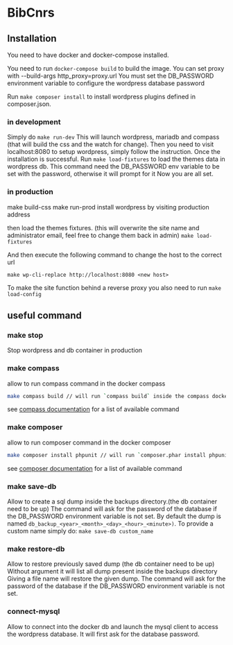# BibCnrs

## Installation
You need to have docker and docker-compose installed.

You need to run `docker-compose build` to build the image.
You can set proxy with --build-args http_proxy=proxy.url
You must set the DB_PASSWORD environment variable to configure the wordpress database password

Run `make composer install` to install wordpress plugins defined in composer.json.

### in development
Simply do `make run-dev`
This will launch wordpress, mariadb and compass (that will build the css and the watch for change).
Then you need to visit localhost:8080 to setup wordpress, simply follow the instruction.
Once the installation is successful.
Run `make load-fixtures` to load the themes data in wordpress db.
This command need the DB_PASSWORD env variable to be set with the password, otherwise it will prompt for it
Now you are all set.

### in production
make build-css
make run-prod
install wordpress by visiting production address

then load the themes fixtures. (this will overwrite the site name and administrator email, feel free to change them back in admin)
`make load-fixtures`

And then execute the following command to change the host to the correct url
```
make wp-cli-replace http://localhost:8080 <new host>
```
To make the site function behind a reverse proxy you also need to run
`make load-config`

## useful command

### make stop
Stop wordpress and db container in production

### make compass
allow to run compass command in the docker compass
```sh
make compass build // will run `compass build` inside the compass docker
```
see [compass documentation](http://compass-style.org/help/documentation/command-line/) for a list of available command

### make composer
allow to run composer command in the docker composer
```sh
make composer install phpunit // will run `composer.phar install phpunit` inside the composer docker
```
see [composer documentation](https://getcomposer.org/doc/03-cli.md#command-line-interface-commands) for a list of available command

### make save-db
Allow to create a sql dump inside the backups directory.(the db container need to be up)
The command will ask for the password of the database if the DB_PASSWORD environment variable is not set.
By default the dump is named `db_backup_<year>_<month>_<day>_<hour>_<minute>)`.
To provide a custom name simply do: `make save-db custom_name`

### make restore-db
Allow to restore previously saved dump (the db container need to be up)
Without argument it will list all dump present inside the backups directory
Giving a file name will restore the given dump.
The command will ask for the password of the database if the DB_PASSWORD environment variable is not set.

### connect-mysql
Allow to connect into the docker db and launch the mysql client to access the wordpress database.
It will first ask for the database password.
